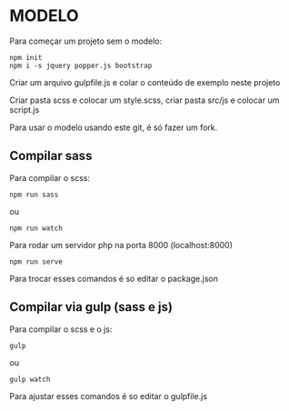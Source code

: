 # MODELO

Para começar um projeto sem o modelo:

    npm init
    npm i -s jquery popper.js bootstrap

Criar um arquivo gulpfile.js e colar o conteúdo de exemplo neste projeto

Criar pasta scss e colocar um style.scss, criar pasta src/js e colocar um script.js

Para usar o modelo usando este git, é só fazer um fork.

## Compilar sass

Para compilar o scss:

    npm run sass

ou

    npm run watch

Para rodar um servidor php na porta 8000 (localhost:8000)

    npm run serve

Para trocar esses comandos é so editar o package.json

## Compilar via gulp (sass e js)

Para compilar o scss e o js:

    gulp

ou

    gulp watch

Para ajustar esses comandos é so editar o gulpfile.js
